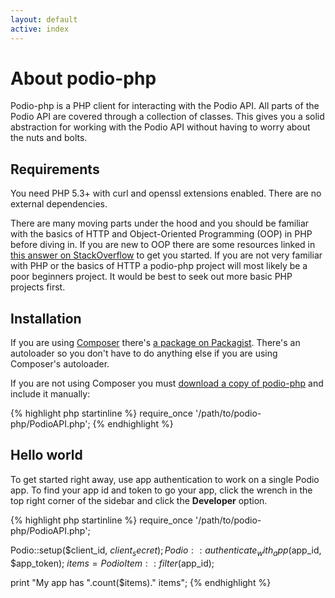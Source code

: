 ```yaml
---
layout: default
active: index
---
```

# About podio-php
Podio-php is a PHP client for interacting with the Podio API. All parts of the Podio API are covered through a collection of classes. This gives you a solid abstraction for working with the Podio API without having to worry about the nuts and bolts.

## Requirements
You need PHP 5.3+ with curl and openssl extensions enabled. There are no external dependencies.

There are many moving parts under the hood and you should be familiar with the basics of HTTP and Object-Oriented Programming (OOP) in PHP before diving in. If you are new to OOP there are some resources linked in [this answer on StackOverflow](http://stackoverflow.com/questions/5646356/php-oop-getting-started) to get you started. If you are not very familiar with PHP or the basics of HTTP a podio-php project will most likely be a poor beginners project. It would be best to seek out more basic PHP projects first.

## Installation
If you are using [Composer](http://getcomposer.org/) there's [a package on Packagist](https://packagist.org/packages/podio-community/podio-php). There's an autoloader so you don't have to do anything else if you are using Composer's autoloader.

If you are not using Composer you must [download a copy of podio-php](https://github.com/podio-community/podio-php/releases) and include it manually:

{% highlight php startinline %}
require_once '/path/to/podio-php/PodioAPI.php';
{% endhighlight %}

## Hello world
To get started right away, use app authentication to work on a single Podio app. To find your app id and token to go your app, click the wrench in the top right corner of the sidebar and click the <b>Developer</b> option.

{% highlight php startinline %}
require_once '/path/to/podio-php/PodioAPI.php';

Podio::setup($client_id, $client_secret);
Podio::authenticate_with_app($app_id, $app_token);
$items = PodioItem::filter($app_id);

print "My app has ".count($items)." items";
{% endhighlight %}
